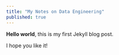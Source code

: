 ```yaml
---
title: "My Notes on Data Engineering"
published: true
---
```


**Hello world**, this is my first Jekyll blog post.

I hope you like it!
